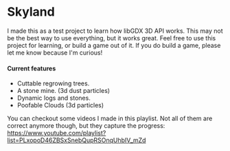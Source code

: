 # Skyland 
I made this as a test project to learn how libGDX 3D API works. This may not be the best way to use everything, but it works great. Feel free to use this project for learning, or build a game out of it. If you do build a game, please let me know because I'm curious!

#### Current features
- Cuttable regrowing trees.
- A stone mine. (3d dust particles)
- Dynamic logs and stones.
- Poofable Clouds (3d particles)

You can checkout some videos I made in this playlist. Not all of them are correct anymore though, but they capture the progress:
https://www.youtube.com/playlist?list=PLxopoD46ZBSxSnebQupRSOnqUhbIV_mZd
